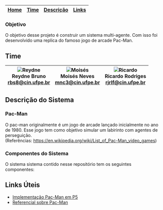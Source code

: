 | [Home]() | [Time](https) | [Descrição](/artefatos/) | [Links]() |
|-|-|-|-|


### Objetivo
O objetivo desse projeto é construir um sistema multi-agente. Com isso foi desenvolvido uma replica do famoso jogo de  arcade Pac-Man.


## Time
|![Reydne](https://user-images.githubusercontent.com/28721925/95084810-c7466b80-06f4-11eb-85d4-b1e5bdce4099.jpg) <br>Reydne Bruno<br>rbs8@cin.ufpe.br|![Moisés](https://user-images.githubusercontent.com/28721925/95085952-438d7e80-06f6-11eb-9fe2-d7dbd88a1393.jpg) <br>Moisés Neves<br><mnc3@cin.ufpe.br>| ![Ricardo](https://user-images.githubusercontent.com/28721925/95084749-b1d14180-06f4-11eb-8202-164dc415c329.jpg) <br>Ricardo Rodriges<br><rjrlf@cin.ufpe.br>
|-|-|-|

## Descrição do Sistema 
### Pac-Man
  O pac-man originalmente é um jogo de arcade lançado inicialmente no ano de 1980. Esse jogo tem como objetivo simular um labirinto com agentes de perseguição.   
(Referências: https://en.wikipedia.org/wiki/List_of_Pac-Man_video_games)

### Componentes do Sistema 
  O sistema sistema contido nesse repositório tem os seguintes componentes:  


## Links Úteis
- [Implementação Pac-Man em P5](https://www.youtube.com/watch?v=gz9kNwwglsc&t=8172s&ab_channel=Kaelinator)
- [Referencial sobre Pac-Man](https://en.wikipedia.org/wiki/List_of_Pac-Man_video_games)

